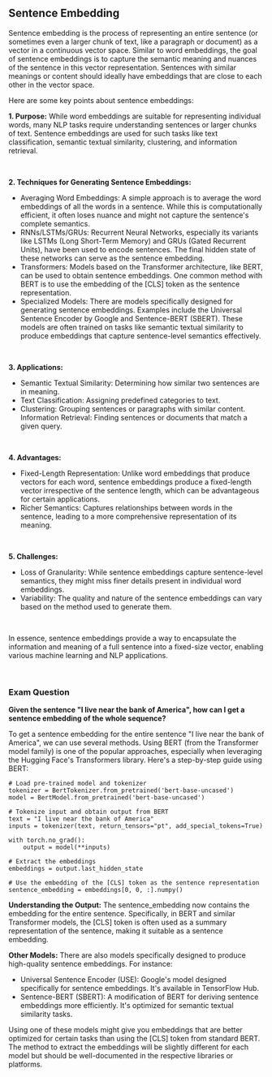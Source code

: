 ## Sentence Embedding

Sentence embedding is the process of representing an entire sentence (or sometimes even a larger chunk of text, like a paragraph or document) as a vector in a continuous vector space. Similar to word embeddings, the goal of sentence embeddings is to capture the semantic meaning and nuances of the sentence in this vector representation. Sentences with similar meanings or content should ideally have embeddings that are close to each other in the vector space.

Here are some key points about sentence embeddings:

**1. Purpose:** While word embeddings are suitable for representing individual words, many NLP tasks require understanding sentences or larger chunks of text. Sentence embeddings are used for such tasks like text classification, semantic textual similarity, clustering, and information retrieval.

<br>

**2. Techniques for Generating Sentence Embeddings:**
- Averaging Word Embeddings: A simple approach is to average the word embeddings of all the words in a sentence. While this is computationally efficient, it often loses nuance and might not capture the sentence's complete semantics.
- RNNs/LSTMs/GRUs: Recurrent Neural Networks, especially its variants like LSTMs (Long Short-Term Memory) and GRUs (Gated Recurrent Units), have been used to encode sentences. The final hidden state of these networks can serve as the sentence embedding.
- Transformers: Models based on the Transformer architecture, like BERT, can be used to obtain sentence embeddings. One common method with BERT is to use the embedding of the [CLS] token as the sentence representation.
- Specialized Models: There are models specifically designed for generating sentence embeddings. Examples include the Universal Sentence Encoder by Google and Sentence-BERT (SBERT). These models are often trained on tasks like semantic textual similarity to produce embeddings that capture sentence-level semantics effectively.

<br>

**3. Applications:**
- Semantic Textual Similarity: Determining how similar two sentences are in meaning.
- Text Classification: Assigning predefined categories to text.
- Clustering: Grouping sentences or paragraphs with similar content.
Information Retrieval: Finding sentences or documents that match a given query.

<br>

**4. Advantages:**
- Fixed-Length Representation: Unlike word embeddings that produce vectors for each word, sentence embeddings produce a fixed-length vector irrespective of the sentence length, which can be advantageous for certain applications.
- Richer Semantics: Captures relationships between words in the sentence, leading to a more comprehensive representation of its meaning.

<br>

**5. Challenges:**
- Loss of Granularity: While sentence embeddings capture sentence-level semantics, they might miss finer details present in individual word embeddings.
- Variability: The quality and nature of the sentence embeddings can vary based on the method used to generate them.

<br>

In essence, sentence embeddings provide a way to encapsulate the information and meaning of a full sentence into a fixed-size vector, enabling various machine learning and NLP applications.

<br>

### Exam Question
**Given the sentence "I live near the bank of America", how can I get a sentence embedding of the whole sequence?**

To get a sentence embedding for the entire sentence "I live near the bank of America", we can use several methods. Using BERT (from the Transformer model family) is one of the popular approaches, especially when leveraging the Hugging Face's Transformers library. Here's a step-by-step guide using BERT:

```
# Load pre-trained model and tokenizer
tokenizer = BertTokenizer.from_pretrained('bert-base-uncased')
model = BertModel.from_pretrained('bert-base-uncased')

# Tokenize input and obtain output from BERT
text = "I live near the bank of America"
inputs = tokenizer(text, return_tensors="pt", add_special_tokens=True)

with torch.no_grad():
    output = model(**inputs)

# Extract the embeddings
embeddings = output.last_hidden_state

# Use the embedding of the [CLS] token as the sentence representation
sentence_embedding = embeddings[0, 0, :].numpy()
```

**Understanding the Output:** The sentence_embedding now contains the embedding for the entire sentence. Specifically, in BERT and similar Transformer models, the [CLS] token is often used as a summary representation of the sentence, making it suitable as a sentence embedding.

**Other Models:** There are also models specifically designed to produce high-quality sentence embeddings. For instance:
- Universal Sentence Encoder (USE): Google's model designed specifically for sentence embeddings. It's available in TensorFlow Hub.
- Sentence-BERT (SBERT): A modification of BERT for deriving sentence embeddings more efficiently. It's optimized for semantic textual similarity tasks.

Using one of these models might give you embeddings that are better optimized for certain tasks than using the [CLS] token from standard BERT. The method to extract the embeddings will be slightly different for each model but should be well-documented in the respective libraries or platforms.